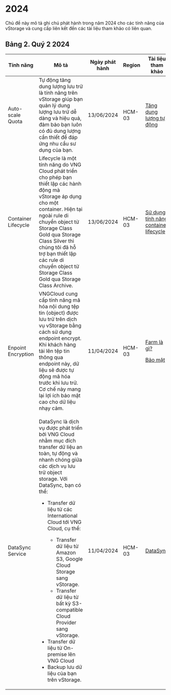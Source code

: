 # 2024

Chủ đề này mô tả ghi chú phát hành trong năm 2024 cho các tính năng của vStorage và cung cấp liên kết đến các tài liệu tham khảo có liên quan.

## Bảng 2. Quý 2 2024 <a href="#id-2024-bang1.quy12024" id="id-2024-bang1.quy12024"></a>

<table data-full-width="true"><thead><tr><th width="219">Tính năng</th><th width="498">Mô tả</th><th width="160">Ngày phát hành</th><th width="110">Region</th><th>Tài liệu tham khảo</th></tr></thead><tbody><tr><td>Auto-scale Quota</td><td>Tự động tăng dung lượng lưu trữ là tính năng trên vStorage giúp bạn quản lý dung lượng lưu trữ dễ dàng và hiệu quả, đảm bảo bạn luôn có đủ dung lượng cần thiết để đáp ứng nhu cầu sư dụng của bạn.</td><td>13/06/2024</td><td>HCM-03</td><td><a href="../cac-tinh-nang-cua-vstorage/lam-viec-voi-project/tang-dung-luong-tu-dong.md">Tăng dung lượng tự động</a></td></tr><tr><td>Container Lifecycle</td><td>Lifecycle là một tính năng do VNG Cloud phát triển cho phép bạn thiết lập các hành động mà vStorage áp dụng cho một container. Hiện tại ngoài rule di chuyển object từ Storage Class Gold qua Storage Class Silver thì chúng tôi đã hỗ trợ bạn thiết lập các rule di chuyển object từ Storage Class Gold qua Storage Class Archive.</td><td>13/06/2024</td><td>HCM-03</td><td><a href="../cac-tinh-nang-cua-vstorage/lam-viec-voi-container/su-dung-tinh-nang-container-lifecycle.md">Sử dụng tính năng container lifecycle</a></td></tr><tr><td>Enpoint Encryption</td><td>VNGCloud cung cấp tính năng mã hóa nội dung tệp tin (object) được lưu trữ trên dịch vụ vStorage bằng cách sử dụng endpoint encrypt. Khi khách hàng tải lên tệp tin thông qua endpoint này, dữ liệu sẽ được tự động mã hóa trước khi lưu trữ. Cơ chế này mang lại lợi ích bảo mật cao cho dữ liệu nhạy cảm.</td><td>11/04/2024</td><td>HCM-03</td><td><p><a href="https://docs.vngcloud.vn/vng-cloud-document/v/vn/vstorage/vstorage-hcm03/vstorage-la-gi/farm-la-gi">Farm là gì?</a></p><p><a href="https://docs.vngcloud.vn/vng-cloud-document/v/vn/vstorage/vstorage-hcm03/bao-mat-security/bao-mat-du-lieu-luu-tru-tren-vstorage">Bảo mật</a><br></p></td></tr><tr><td>DataSync Service</td><td><p>DataSync là dịch vụ được phát triển bởi VNG Cloud nhằm mục đích transfer dữ liệu an toàn, tự động và nhanh chóng giữa các dịch vụ lưu trữ object storage. Với DataSync, bạn có thể:</p><ul><li><p>Transfer dữ liệu từ các International Cloud tới VNG Cloud, cụ thể:</p><ul><li>Transfer dữ liệu từ Amazon S3, Google Cloud Storage sang vStorage.</li><li>Transfer dữ liệu từ bất kỳ S3-compatible Cloud Provider sang vStorage.</li></ul></li><li>Transfer dữ liệu từ On-premise lên VNG Cloud</li><li>Backup lưu dữ liệu của bạn trên vStorage.</li></ul></td><td>11/04/2024</td><td>HCM-03</td><td><a href="../../../datasync/">DataSync</a></td></tr></tbody></table>

